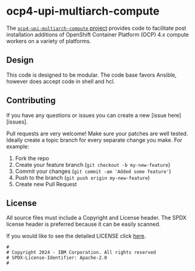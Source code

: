 # ocp4-upi-multiarch-compute

The [`ocp4-upi-multiarch-compute` project](https://github.com/ocp-power-automation/ocp4-upi-multiarch-compute) provides code to facilitate post installation additions of OpenShift Container Platform (OCP) 4.x compute workers on a variety of platforms.

## Design

This code is designed to be modular. The code base favors Ansible, however does accept code in shell and hcl.

## Contributing

If you have any questions or issues you can create a new [issue here][issues].

Pull requests are very welcome! Make sure your patches are well tested.
Ideally create a topic branch for every separate change you make. For
example:

1. Fork the repo
2. Create your feature branch (`git checkout -b my-new-feature`)
3. Commit your changes (`git commit -am 'Added some feature'`)
4. Push to the branch (`git push origin my-new-feature`)
5. Create new Pull Request

## License

All source files must include a Copyright and License header. The SPDX license header is 
preferred because it can be easily scanned.

If you would like to see the detailed LICENSE click [here](LICENSE).

```text
#
# Copyright 2024 - IBM Corporation. All rights reserved
# SPDX-License-Identifier: Apache-2.0
#
```
